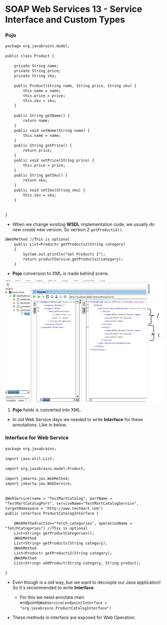 # SOAP Web Services 13 - Service Interface and Custom Types

### Pojo

```
package org.javabrains.model;

public class Product {
	
	private String name;
	private String price;
	private String sku;
	
	public Product(String name, String price, String sku) {
		this.name = name;
		this.price = price;
		this.sku = sku;
	}	
	
	public String getName() {
		return name;
	}
	public void setName(String name) {
		this.name = name;
	}
	public String getPrice() {
		return price;
	}
	public void setPrice(String price) {
		this.price = price;
	}
	public String getSku() {
		return sku;
	}
	public void setSku(String sku) {
		this.sku = sku;
	}


}

```

- When we change existing **WSDL** implementation code, we usually do new create new version. So version 2 `getProducts2()`.

```
@WebMethod //This is optional
	public List<Product> getProducts2(String category)
	{
		System.out.println("Get Products 2");
		return productService.getProducts2(category);
	}
```
- **Pojo** conversion to XML is made behind scene.

<img src="xmlConvercion.JPG" alt="alt text" width="700"/>

1. **Pojo** fields is converted into XML.

- In old Web Service days we needed to write **Interface** for these annotations. Like in below.


### Interface for Web Service

```
package org.javabrains;

import java.util.List;

import org.javabrains.model.Product;

import jakarta.jws.WebMethod;
import jakarta.jws.WebService;


@WebService(name = "TestMartCatalog", portName = "TestMartCatalogPort", serviceName="TestMartCatalogService", targetNamespace = "http://www.testmart.com")
public interface ProductCatalogInterface {

	@WebMethod(action="fetch_categories", operationName = "fetchCatogories") //This is optional
	List<String> getProductCategories();
	@WebMethod
	List<String> getProducts(String category);
	@WebMethod
	List<Product> getProducts2(String category);
	@WebMethod
	List<String> addProduct(String category, String product);

}
```

- Even though is a old way, but we want to decouple our Java application! So It's recommended to write **Interface**.
    - For this we need annotate main endpoint`@WebService(endpointInterface = "org.javabrains.ProductCatalogInterface")`

- These methods in interface are exposed for Web Operation.